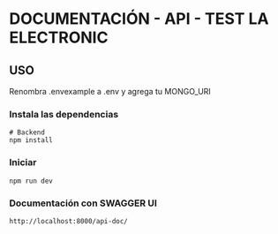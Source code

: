 # DOCUMENTACIÓN - API - TEST LA ELECTRONIC

## USO

Renombra .envexample a .env y agrega tu MONGO_URI

### Instala las dependencias

```
# Backend
npm install
```
### Iniciar
```
npm run dev
```

### Documentación con SWAGGER UI
```
http://localhost:8000/api-doc/
```
